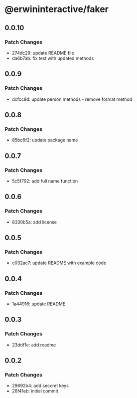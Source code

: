 # @erwininteractive/faker

## 0.0.10

### Patch Changes

- 274dc29: update README file
- da6b7ab: fix test with updated methods

## 0.0.9

### Patch Changes

- dcfcc8d: update person methods - remove format method

## 0.0.8

### Patch Changes

- 85bc6f2: update package name

## 0.0.7

### Patch Changes

- 5c5f792: add full name function

## 0.0.6

### Patch Changes

- 8330b5a: add license

## 0.0.5

### Patch Changes

- c032ac7: update README with example code

## 0.0.4

### Patch Changes

- 1a44916: update README

## 0.0.3

### Patch Changes

- 23ddf1e: add readme

## 0.0.2

### Patch Changes

- 29692b4: add seccret keys
- 26f41eb: initial commit
